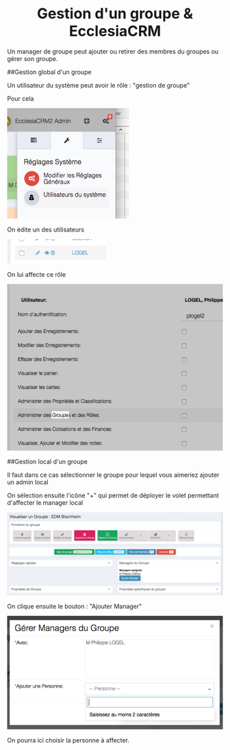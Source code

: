 # <center><big>Gestion d'un groupe & Ecclesia**CRM** </big></center>

Un manager de groupe peut ajouter ou retirer des membres du groupes ou gérer son groupe.

##Gestion global d'un groupe

Un utilisateur du système peut avoir le rôle : "gestion de groupe"

Pour cela 

![Screenshot](../../../img/group/admin/globalgroupmanagement1.png)

On édite un des utilisateurs

![Screenshot](../../../img/group/admin/globalgroupmanagement2.png)

On lui affecte ce rôle

![Screenshot](../../../img/group/admin/globalgroupmanagement3.png)

##Gestion local d'un groupe

Il faut dans ce cas sélectionner le groupe pour lequel vous aimeriez ajouter un admin local

On sélection ensuite l'icône "+" qui permet de déployer le volet permettant d'affecter le manager local

![Screenshot](../../../img/group/admin/localgroupmanagement1.png)

On clique ensuite le bouton : "Ajouter Manager"

![Screenshot](../../../img/group/admin/localgroupmanagement2.png)

On pourra ici choisir la personne à affecter.
